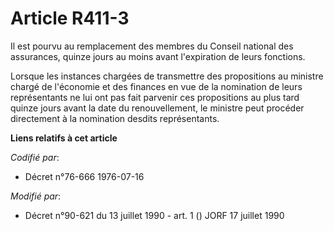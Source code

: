# Article R411-3

Il est pourvu au remplacement des membres du Conseil national des assurances, quinze jours au moins avant l'expiration de
leurs fonctions.

Lorsque les instances chargées de transmettre des propositions au ministre chargé de l'économie et des finances en vue de la
nomination de leurs représentants ne lui ont pas fait parvenir ces propositions au plus tard quinze jours avant la date du
renouvellement, le ministre peut procéder directement à la nomination desdits représentants.

**Liens relatifs à cet article**

_Codifié par_:

  - Décret n°76-666 1976-07-16

_Modifié par_:

  - Décret n°90-621 du 13 juillet 1990 - art. 1 () JORF 17 juillet 1990
